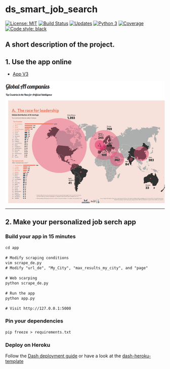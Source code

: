 # ds_smart_job_search
 [![License: MIT](https://img.shields.io/badge/License-MIT-yellow.svg)](https://opensource.org/licenses/MIT) [![Build Status](https://travis-ci.org/dj/ds_smart_job_search.svg?branch=master)](https://travis-ci.org/dj/ds_smart_job_search) [![Updates](https://pyup.io/repos/github/dj/ds_smart_job_search/shield.svg)](https://pyup.io/repos/github/dj/ds_smart_job_search/) [![Python 3](https://pyup.io/repos/github/dj/ds_smart_job_search/python-3-shield.svg)](https://pyup.io/repos/github/dj/ds_smart_job_search/) [![Coverage](https://codecov.io/github/dj/ds_smart_job_search/coverage.svg?branch=master)](https://codecov.io/github/dj/ds_smart_job_search?branch=master) [![Code style: black](https://img.shields.io/badge/code%20style-black-000000.svg)](https://github.com/ambv/black)


A short description of the project.
---
## 1. Use the app online
 * [App V3](https://ai-companies.herokuapp.com/)  

![ScreenShot](Screen_shot_app.png)

---
## 2. Make your personalized job serch app
### Build your app in 15 minutes

```shell
cd app

# Modify scraping conditions
vim scrape_de.py
# Modify "url_de", "My_City", "max_results_my_city", and "page"

# Web scarping
python scrape_de.py

# Run the app
python app.py

# Visit http://127.0.0.1:5000
```

### Pin your dependencies
```shell
pip freeze > requirements.txt
```

### Deploy on Heroku
Follow the [Dash deployment guide](https://dash.plot.ly/deployment) or have a look at the [dash-heroku-template](https://github.com/plotly/dash-heroku-template)  
